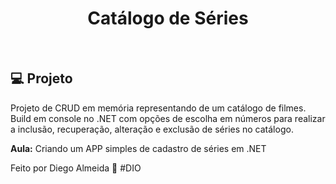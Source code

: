 <h1 align="center">
 Catálogo de Séries
</h1>

<br>

## 💻 Projeto

Projeto de CRUD em memória representando de um catálogo de filmes. Build em console no .NET com opções de escolha em números para realizar a inclusão, recuperação, alteração e exclusão de séries no catálogo.


**Aula:** Criando um APP simples de cadastro de séries em .NET

Feito por Diego Almeida :wave: #DIO 
